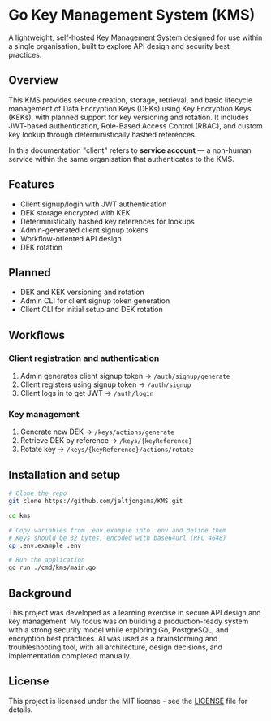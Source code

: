 # Go Key Management System (KMS)
A lightweight, self-hosted Key Management System designed for use within a single organisation, built to explore API design and security best practices. 

## Overview
This KMS provides secure creation, storage, retrieval, and basic lifecycle management of Data Encryption Keys (DEKs) using Key Encryption Keys (KEKs), with planned support for key versioning and rotation. It includes JWT-based authentication, Role-Based Access Control (RBAC), and custom key lookup through deterministically hashed references.

In this documentation "client" refers to **service account** — a non-human service within the same organisation that authenticates to the KMS.

## Features
- Client signup/login with JWT authentication
- DEK storage encrypted with KEK
- Deterministically hashed key references for lookups
- Admin-generated client signup tokens
- Workflow-oriented API design
- DEK rotation 

## Planned
- DEK and KEK versioning and rotation
- Admin CLI for client signup token generation
- Client CLI for initial setup and DEK rotation

## Workflows 
### Client registration and authentication
1. Admin generates client signup token -> `/auth/signup/generate`
2. Client registers using signup token -> `/auth/signup`
3. Client logs in to get JWT -> ```/auth/login```

### Key management
1. Generate new DEK -> `/keys/actions/generate`
2. Retrieve DEK by reference -> `/keys/{keyReference}`
3. Rotate key -> `/keys/{keyReference}/actions/rotate`

## Installation and setup
```bash
# Clone the repo
git clone https://github.com/jeltjongsma/KMS.git

cd kms

# Copy variables from .env.example into .env and define them
# Keys should be 32 bytes, encoded with base64url (RFC 4648)
cp .env.example .env

# Run the application
go run ./cmd/kms/main.go
```

## Background
This project was developed as a learning exercise in secure API design and key management. My focus was on building a production-ready system with a strong security model while exploring Go, PostgreSQL, and encryption best practices.
AI was used as a brainstorming and troubleshooting tool, with all architecture, design decisions, and implementation completed manually.

## License
This project is licensed under the MIT license - see the [LICENSE](LICENSE) file for details.